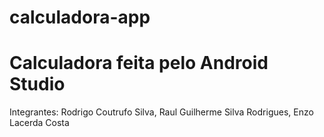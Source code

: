 # calculadora-app

<h1>Calculadora feita pelo Android Studio</h1>
<p>Integrantes: Rodrigo Coutrufo Silva, Raul Guilherme Silva Rodrigues, Enzo Lacerda Costa</p>
